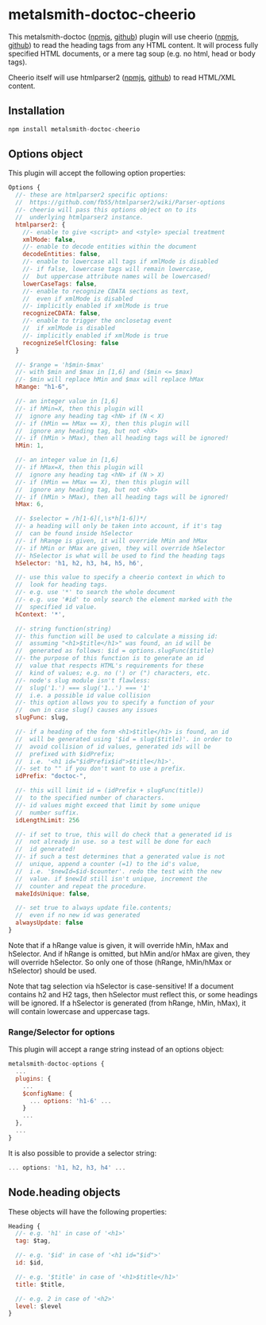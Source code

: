
metalsmith-doctoc-cheerio
===============

This metalsmith-doctoc
([npmjs](https://www.npmjs.com/package/metalsmith-doctoc),
[github](https://github.com/rehierl/metalsmith-doctoc))
plugin will use cheerio
([npmjs](https://www.npmjs.com/package/cheerio),
[github](https://github.com/cheeriojs/cheerio))
to read the heading tags from any HTML content. It will process fully specified
HTML documents, or a mere tag soup (e.g. no html, head or body tags).

Cheerio itself will use htmlparser2
([npmjs](https://www.npmjs.com/package/htmlparser2),
[github](https://github.com/fb55/htmlparser2/))
to read HTML/XML content.

## Installation

```js
npm install metalsmith-doctoc-cheerio
```

## Options object

This plugin will accept the following option properties:

```js
Options {
  //- these are htmlparser2 specific options:
  //  https://github.com/fb55/htmlparser2/wiki/Parser-options
  //- cheerio will pass this options object on to its
  //  underlying htmlparser2 instance.
  htmlparser2: {
    //- enable to give <script> and <style> special treatment
    xmlMode: false,
    //- enable to decode entities within the document
    decodeEntities: false,
    //- enable to lowercase all tags if xmlMode is disabled
    //- if false, lowercase tags will remain lowercase,
    //  but uppercase attribute names will be lowercased!
    lowerCaseTags: false,
    //- enable to recognize CDATA sections as text,
    //  even if xmlMode is disabled
    //- implicitly enabled if xmlMode is true
    recognizeCDATA: false,
    //- enable to trigger the onclosetag event
    //  if xmlMode is disabled
    //- implicitly enabled if xmlMode is true
    recognizeSelfClosing: false
  }

  //- $range = 'h$min-$max'
  //- with $min and $max in [1,6] and ($min <= $max)
  //- $min will replace hMin and $max will replace hMax
  hRange: "h1-6",

  //- an integer value in [1,6]
  //- if hMin=X, then this plugin will
  //  ignore any heading tag <hN> if (N < X)
  //- if (hMin == hMax == X), then this plugin will
  //  ignore any heading tag, but not <hX>
  //- if (hMin > hMax), then all heading tags will be ignored!
  hMin: 1,

  //- an integer value in [1,6]
  //- if hMax=X, then this plugin will
  //  ignore any heading tag <hN> if (N > X)
  //- if (hMin == hMax == X), then this plugin will
  //  ignore any heading tag, but not <hX>
  //- if (hMin > hMax), then all heading tags will be ignored!
  hMax: 6,

  //- $selector = /h[1-6](,\s*h[1-6])*/
  //- a heading will only be taken into account, if it's tag
  //  can be found inside hSelector
  //- if hRange is given, it will override hMin and hMax
  //- if hMin or hMax are given, they will override hSelector
  //- hSelector is what will be used to find the heading tags
  hSelector: 'h1, h2, h3, h4, h5, h6',

  //- use this value to specify a cheerio context in which to
  //  look for heading tags.
  //- e.g. use '*' to search the whole document
  //- e.g. use '#id' to only search the element marked with the
  //  specified id value.
  hContext: '*',

  //- string function(string)
  //- this function will be used to calculate a missing id:
  //  assuming "<h1>$title</h1>" was found, an id will be
  //  generated as follows: $id = options.slugFunc($title)
  //- the purpose of this function is to generate an id
  //  value that respects HTML's requirements for these
  //  kind of values; e.g. no (') or (") characters, etc.
  //- node's slug module isn't flawless:
  //  slug('1.') === slug('1..') === '1'
  //  i.e. a possible id value collision
  //- this option allows you to specify a function of your
  //  own in case slug() causes any issues
  slugFunc: slug,

  //- if a heading of the form <h1>$title</h1> is found, an id
  //  will be generated using '$id = slug($title)'. in order to
  //  avoid collision of id values, generated ids will be
  //  prefixed with $idPrefix;
  //  i.e. '<h1 id="$idPrefix$id">$title</h1>'.
  //- set to "" if you don't want to use a prefix.
  idPrefix: "doctoc-",

  //- this will limit id = (idPrefix + slugFunc(title))
  //  to the specified number of characters.
  //- id values might exceed that limit by some unique
  //  number suffix.
  idLengthLimit: 256

  //- if set to true, this will do check that a generated id is
  //  not already in use. so a test will be done for each
  //  id generated!
  //- if such a test determines that a generated value is not
  //  unique, append a counter (=1) to the id's value,
  //  i.e. '$newId=$id-$counter'. redo the test with the new
  //  value. if $newId still isn't unique, increment the
  //  counter and repeat the procedure.
  makeIdsUnique: false,

  //- set true to always update file.contents;
  //  even if no new id was generated
  alwaysUpdate: false
}
```

Note that if a hRange value is given, it will override hMin, hMax and hSelector.
And if hRange is omitted, but hMin and/or hMax are given, they will override
hSelector. So only one of those (hRange, hMin/hMax or hSelector) should be used.

Note that tag selection via hSelector is case-sensitive! If a document contains
h2 and H2 tags, then hSelector must reflect this, or some headings will be
ignored. If a hSelector is generated (from hRange, hMin, hMax), it will contain
lowercase and uppercase tags.

### Range/Selector for options

This plugin will accept a range string instead of an options object:

```js
metalsmith-doctoc-options {
  ...
  plugins: {
    ...
    $configName: {
      ... options: 'h1-6' ...
    }
    ...
  },
  ...
}
```

It is also possible to provide a selector string:

```js
... options: 'h1, h2, h3, h4' ...
```

## Node.heading objects

These objects will have the following properties:

```js
Heading {
  //- e.g. 'h1' in case of '<h1>'
  tag: $tag,

  //- e.g. '$id' in case of '<h1 id="$id">'
  id: $id,

  //- e.g. '$title' in case of '<h1>$title</h1>'
  title: $title,

  //- e.g. 2 in case of '<h2>'
  level: $level
}
```
